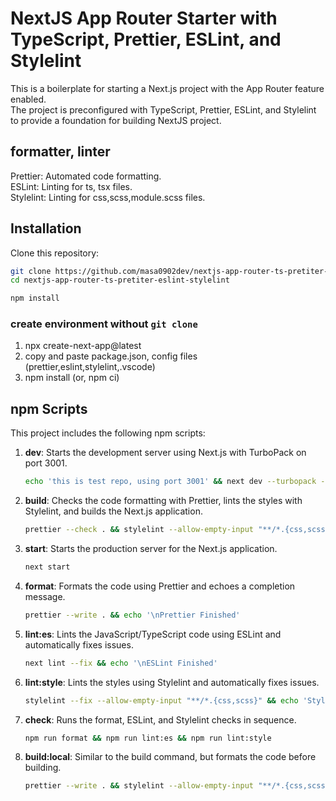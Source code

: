 # NextJS App Router Starter with TypeScript, Prettier, ESLint, and Stylelint

This is a boilerplate for starting a Next.js project with the App Router feature enabled.  
The project is preconfigured with TypeScript, Prettier, ESLint, and Stylelint to provide a foundation for building NextJS project.

## formatter, linter

Prettier: Automated code formatting.  
ESLint: Linting for ts, tsx files.  
Stylelint: Linting for css,scss,module.scss files.  

## Installation

Clone this repository:

```bash
git clone https://github.com/masa0902dev/nextjs-app-router-ts-pretiter-eslint-stylelint.git
cd nextjs-app-router-ts-pretiter-eslint-stylelint

npm install
```

### create environment without `git clone`
1. npx create-next-app@latest
2. copy and paste package.json, config files (prettier,eslint,stylelint,.vscode)
3. npm install (or, npm ci)

## npm Scripts

This project includes the following npm scripts:

1. **dev**: Starts the development server using Next.js with TurboPack on port 3001.

   ```bash
   echo 'this is test repo, using port 3001' && next dev --turbopack -p 3001
   ```

2. **build**: Checks the code formatting with Prettier, lints the styles with Stylelint, and builds the Next.js application.

   ```bash
   prettier --check . && stylelint --allow-empty-input "**/*.{css,scss}" && next build
   ```

3. **start**: Starts the production server for the Next.js application.

   ```bash
   next start
   ```

4. **format**: Formats the code using Prettier and echoes a completion message.

   ```bash
   prettier --write . && echo '\nPrettier Finished'
   ```

5. **lint:es**: Lints the JavaScript/TypeScript code using ESLint and automatically fixes issues.

   ```bash
   next lint --fix && echo '\nESLint Finished'
   ```

6. **lint:style**: Lints the styles using Stylelint and automatically fixes issues.

   ```bash
   stylelint --fix --allow-empty-input "**/*.{css,scss}" && echo 'StyleLint Finished'
   ```

7. **check**: Runs the format, ESLint, and Stylelint checks in sequence.

   ```bash
   npm run format && npm run lint:es && npm run lint:style
   ```

8. **build:local**: Similar to the build command, but formats the code before building.
   ```bash
   prettier --write . && stylelint --allow-empty-input "**/*.{css,scss}" && next build
   ```

